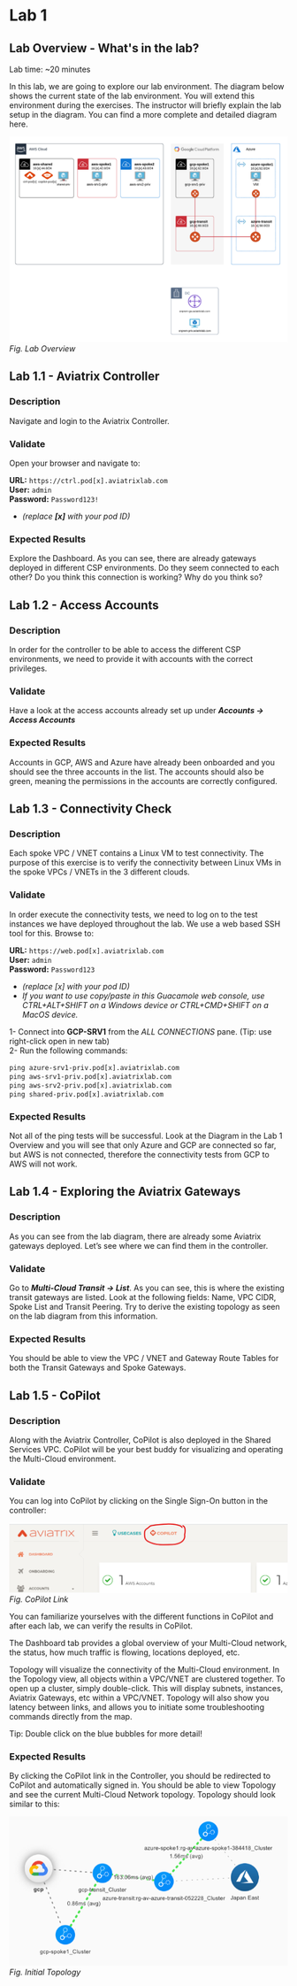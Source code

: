 # Lab 1

## Lab Overview - What's in the lab?
Lab time: ~20 minutes

In this lab, we are going to explore our lab environment. The diagram below shows the current state of the lab environment. You will extend this environment during the exercises. The instructor will briefly explain the lab setup in the diagram. You can find a more complete and detailed diagram here.

![Lab Overview](images/lab-before.png)
_Fig. Lab Overview_

## Lab 1.1 - Aviatrix Controller
### Description
Navigate and login to the Aviatrix Controller.
### Validate
Open your browser and navigate to:

**URL:** ```https://ctrl.pod[x].aviatrixlab.com```  
**User:** ```admin```  
**Password:** ```Password123!```

* _(replace **[x]** with your pod ID)_

### Expected Results
Explore the Dashboard. As you can see, there are already gateways deployed in different CSP environments. Do they seem connected to each other? Do you think this connection is working? Why do you think so?

## Lab 1.2 - Access Accounts
### Description
In order for the controller to be able to access the different CSP environments, we need to provide it with accounts with the correct privileges.
### Validate
Have a look at the access accounts already set up under **_Accounts -> Access Accounts_**    
### Expected Results
Accounts in GCP, AWS and Azure have already been onboarded and you should see the three accounts in the list.  The accounts should also be green, meaning the permissions in the accounts are correctly configured.

## Lab 1.3 - Connectivity Check
### Description
Each spoke VPC / VNET contains a Linux VM to test connectivity.  The purpose of this exercise is to verify the connectivity between Linux VMs in the spoke VPCs / VNETs in the 3 different clouds.
### Validate
In order execute the connectivity tests, we need to log on to the test instances we have deployed throughout the lab. We use a web based SSH tool for this. Browse to:  

**URL:** ```https://web.pod[x].aviatrixlab.com```  
**User:** ```admin```  
**Password:** ```Password123```  

* _(replace [x] with your pod ID)_
* _If you want to use copy/paste in this Guacamole web console, use CTRL+ALT+SHIFT on a Windows device or CTRL+CMD+SHIFT on a MacOS device._

1- Connect into **GCP-SRV1** from the *ALL CONNECTIONS* pane. (Tip: use right-click open in new tab)  
2- Run the following commands:
```
ping azure-srv1-priv.pod[x].aviatrixlab.com  
ping aws-srv1-priv.pod[x].aviatrixlab.com  
ping aws-srv2-priv.pod[x].aviatrixlab.com  
ping shared-priv.pod[x].aviatrixlab.com
```  
### Expected Results
Not all of the ping tests will be successful.  Look at the Diagram in the Lab 1 Overview and you will see that only Azure and GCP are connected so far, but AWS is not connected, therefore the connectivity tests from GCP to AWS will not work.

## Lab 1.4 - Exploring the Aviatrix Gateways
### Description
As you can see from the lab diagram, there are already some Aviatrix gateways deployed. Let’s see where we can find them in the controller.
### Validate
Go to **_Multi-Cloud Transit -> List_**. As you can see, this is where the existing transit gateways are listed. Look at the following fields: Name, VPC CIDR, Spoke List and Transit Peering. Try to derive the existing topology as seen on the lab diagram from this information.  
### Expected Results
You should be able to view the VPC / VNET and Gateway Route Tables for both the Transit Gateways and Spoke Gateways.

## Lab 1.5 - CoPilot
### Description
Along with the Aviatrix Controller, CoPilot is also deployed in the Shared Services VPC.  CoPilot will be your best buddy for visualizing and operating the Multi-Cloud environment.
### Validate
You can log into CoPilot by clicking on the Single Sign-On button in the controller:  

![CoPilot Link](images/copilot-link.png)  
_Fig. CoPilot Link_  
  
You can familiarize yourselves with the different functions in CoPilot and after each lab, we can verify the results in CoPilot.  

The Dashboard tab provides a global overview of your Multi-Cloud network, the status, how much traffic is flowing, locations deployed, etc.  

Topology will visualize the connectivity of the Multi-Cloud environment.  In the Topology view, all objects within a VPC/VNET are clustered together.  To open up a cluster, simply double-click.  This will display subnets, instances, Aviatrix Gateways, etc within a VPC/VNET.  Topology will also show you latency between links, and allows you to initiate some troubleshooting commands directly from the map.  

Tip: Double click on the blue bubbles for more detail!
### Expected Results
By clicking the CoPilot link in the Controller, you should be redirected to CoPilot and automatically signed in.  You should be able to view Topology and see the current Multi-Cloud Network topology.  Topology should look similar to this:  

![Topology1](images/topology1.png)  
_Fig. Initial Topology_  
